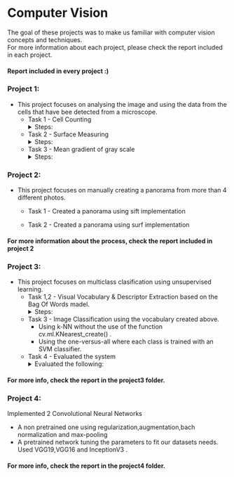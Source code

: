 # Computer Vision
The goal of these projects was to make us familiar with computer vision concepts and techniques. <br/>
For more information about each project, please check the report included in each project. <br/>
#### Report included in every project :) ####

### Project 1: ###
 * This project focuses on analysing the image and using the data from the cells that have bee detected from a microscope.
    * Task 1 - Cell Counting
        <details>
          <summary> Steps:</summary>
          <summary> 1.Used a median filter to remove the "noise" from the image </summary>
          <summary> 2. Removed salt noise using opening technique (erosion + dialation).</summary>
          <summary> 3. Removed pepper noise using the closing technique(dialetion + erosion). </summary>
          <summary> 4. Used thresholding to transform the image to grayscale. </summary>
          <summary> 5. Contour the cells so that the joined cells are now seperated.</summary>
          <summary> 6. Made all the cells have the same hierarchy, used a mask to depict each cell on it, dialated them to come to their normal size and depicted them in another mask all together (process explained in more detail in the report).</summary>
    * Task 2 - Surface Measuring
      <details>
        <summary> Steps:</summary>
          <summary> 1.Kept count of the cells accepted and declined </summary>
          <summary> 2. Using an empty array for counting looped through all the cells.</summary>
          <summary> 3. If the cell is not in the array with the declined ones use count area to count the pixels the dialated cell is using. </summary>
          <summary> 4. Depict each cell counting process step by step visually. </summary>
    * Task 3 - Mean gradient of gray scale
        <details>
          <summary> Steps:</summary>
          <summary> 1.Created bounding boxes around each cell</summary>
          <summary> 2.Created the sum table where each value is the sum from all the above (process explained in the report visually and theoritically)</summary>
          <summary> 3. Called the cv integral function to help with the scale variance.</summary>
          <summary> 4. Used the following function to calculate the gray scale of each cell:</br>
          gray_sum = integral_image[(y + h), (x + w)] - integral_image[(y + h), x] - integral_image[y, (x + w)] + integral_image[(y - 1), (x - 1)]</summary>
          <summary> 4. Divided the gray_sum with the number of cells in each bounding box to get the mean value . </summary>

### Project 2: ###
* This project focuses on manually creating a panorama from more than 4 different photos.
   * Task 1 - Created a panorama using sift implementation
      
   * Task 2 - Created a panorama using surf implementation </br>
#### For more information about the process, check the report included in project 2 ####


### Project 3: ###
 * This project focuses on multiclass clasification using unsupervised learning.
    * Task 1,2 - Visual Vocabulary & Descriptor Extraction based on the Bag Of Words madel. 
        <details>
          <summary> Steps:</summary>
          <summary> 1.Extracted the charasteristics of every image in the dataset. </summary>
           <summary> 2.Word creation using k-means. </summary>
          <summary> 3.Mached every keypoint with one word</summary>
          <summary> 4. Created a histogram for each image based on the frequency of the appearence of the words(created above) in the image. </summary>
    * Task 3 - Image Classification using the vocabulary created above.
         * Using k-NN without the use of the function cv.ml.KNearest_create() .
         * Using the one-versus-all where each class is trained with an SVM classifier.
    * Task 4 - Evaluated the system
        <details>
          <summary> Evaluated the following:</summary>
          <summary> 1.Using the imagedb_test measured the accuracy of the system(in both classifier cases).</summary>
          <summary> 2.Checked how the number of words(from BOW) affects the result.</summary>
           <summary> 3. Checked how the number of neighbours(k-means) affects the result.</summary>
          <summary> 4. Checked how the kernel size (SVM) affects the result. </summary>

#### For more info, check the report in the project3 folder. ####

### Project 4: ###
Implemented 2 Convolutional Neural Networks
   * A non pretrained one using regularization,augmentation,bach normalization and max-pooling 
   * A pretrained network tuning the parameters to fit our datasets needs.</br>
   Used VGG19,VGG16 and InceptionV3 . </br>
#### For more info, check the report in the project4 folder. ####
